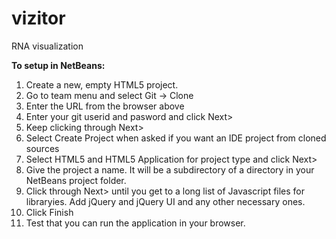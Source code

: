vizitor
=======

RNA visualization

**To setup in NetBeans:**

1. Create a new, empty HTML5 project.
2. Go to team menu and select Git -> Clone
3. Enter the URL from the browser above
4. Enter your git userid and pasword and click Next>
5. Keep clicking through Next>
6. Select Create Project when asked if you want an IDE project from cloned sources
7. Select HTML5 and HTML5 Application for project type and click Next>
8. Give the project a name. It will be a subdirectory of a directory in your NetBeans project folder.
9. Click through Next> until you get to a long list of Javascript files for libraryies. Add jQuery and jQuery UI and any other necessary ones.
10. Click Finish
11. Test that you can run the application in your browser.

